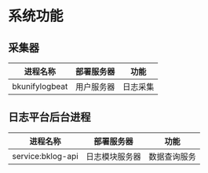 # 系统功能

## 采集器

| 进程名称       | 部署服务器 | 功能     |
| -------------- | ---------- | -------- |
| bkunifylogbeat | 用户服务器 | 日志采集 |

## 日志平台后台进程

| 进程名称          | 部署服务器     | 功能         |
| ----------------- | -------------- | ------------ |
| service:bklog-api | 日志模块服务器 | 数据查询服务 |


